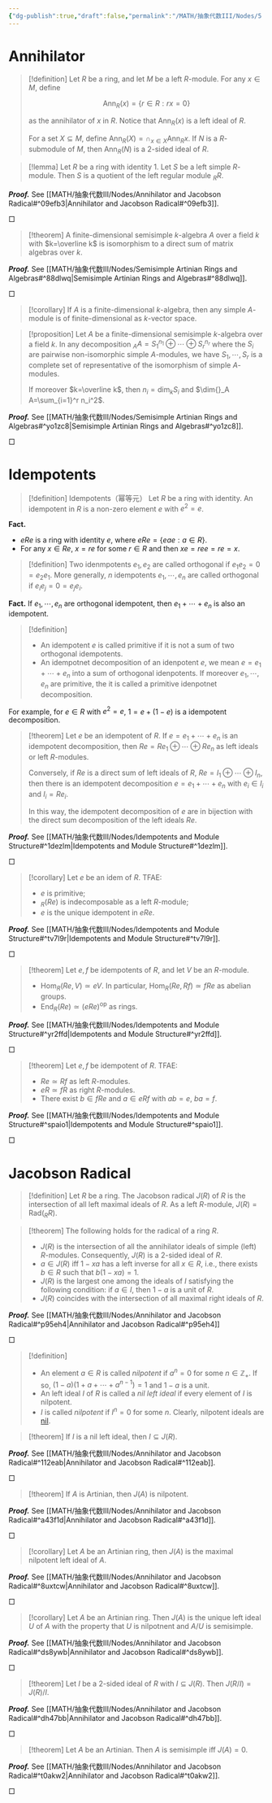 ```yaml
---
{"dg-publish":true,"draft":false,"permalink":"/MATH/抽象代数III/Nodes/5 250325/","dgPassFrontmatter":true}
---
```



# Annihilator

> [!definition]
> Let $R$ be a ring, and let $M$ be a left $R$-module. For any $x\in M$, define 
> 
> $$\mathrm{Ann}_R(x)=\{r\in R:rx=0\}$$
> 
> as the annihilator of $x$ in $R$. Notice that $\mathrm{Ann}_R(x)$ is a left ideal of $R$. 
> 
> For a set $X\subseteq M$, define $\mathrm{Ann}_R(X)=\cap_{x\in X}\mathrm{Ann}_{R}x$. If $N$ is a $R$-submodule of $M$, then $\mathrm{Ann}_R(N)$ is a $2$-sided ideal of $R$.

> [!lemma]
> Let $R$ be a ring with identity $1$. Let $S$ be a left simple $R$-module. Then $S$ is a quotient of the left regular module ${}_RR$.

**_Proof._**
See [[MATH/抽象代数III/Nodes/Annihilator and Jacobson Radical#^09efb3\|Annihilator and Jacobson Radical#^09efb3]].
<p align="left">□</p>


> [!theorem]
> A finite-dimensional semisimple $k$-algebra $A$ over a field $k$ with $k=\overline k$ is isomorphism to a direct sum of matrix algebras over $k$. 

**_Proof._**
See [[MATH/抽象代数III/Nodes/Semisimple Artinian Rings and Algebras#^88dlwq\|Semisimple Artinian Rings and Algebras#^88dlwq]].
<p align="left">□</p>


> [!corollary]
> If $A$ is a finite-dimensional $k$-algebra, then any simple $A$-module is of finite-dimensional as $k$-vector space.

> [!proposition]
> Let $A$ be a finite-dimensional semisimple $k$-algebra over a field $k$. In any decomposition ${}_A A=S_1^{n_1}\oplus\cdots\oplus S_r^{n_r}$ where the $S_i$ are pairwise non-isomorphic simple $A$-modules, we have $S_1,\cdots,S_r$ is a complete set of representative of the isomorphism of simple $A$-modules. 
> 
> If moreover $k=\overline k$, then $n_i=\dim _kS_i$ and $\dim{}_A A=\sum_{i=1}^r n_i^2$. 

**_Proof._**
See [[MATH/抽象代数III/Nodes/Semisimple Artinian Rings and Algebras#^yo1zc8\|Semisimple Artinian Rings and Algebras#^yo1zc8]].
<p align="left">□</p>


# Idempotents

> [!definition] Idempotents（幂等元）
> Let $R$ be a ring with identity. An idempotent in $R$ is a non-zero element $e$ with $e^2=e$. 

**Fact.**
- $eRe$ is a ring with identity $e$, where $eRe=\{eae:a\in R\}$. 
- For any $x\in Re$, $x=re$ for some $r\in R$ and then $xe=ree=re=x$. 

> [!definition]
> Two idenmpotents $e_1,e_2$ are called orthogonal if $e_1e_2=0=e_2e_1$. More generally, $n$ idempotents $e_1,\cdots,e_n$ are called orthogonal if $e_ie_j=0=e_je_i$. 

**Fact.** If $e_1,\cdots,e_n$ are orthogonal idempotent, then $e_1+\cdots+e_n$ is also an idempotent.

> [!definition]
> - An idempotent $e$ is called primitive if it is not a sum of two orthogonal idempotents.
> - An idempotnet decomposition of an idenpotent $e$, we mean $e=e_1+\cdots+e_n$ into a sum of orthogonal idenpotents. If moreover $e_1,\cdots,e_n$ are primitive, the it is called a primitive idenpotnet decomposition. 

For example, for $e\in R$ with $e^2=e$, $1=e+(1-e)$ is a idempotent decomposition. 

> [!theorem]
> Let $e$ be an idempotent of $R$. If $e=e_1+\cdots+e_n$ is an idempotent decomposition, then $Re=Re_1\oplus\cdots\oplus Re_n$ as left ideals or left $R$-modules. 
> 
> Conversely, if $Re$ is a direct sum of left ideals of $R$, $Re=I_1\oplus\cdots\oplus I_n$, then there is an idempotent decomposition $e=e_1+\cdots+e_n$ with $e_i\in I_i$ and $I_i=Re_i$. 
> 
> In this way, the idempotent decomposition of $e$ are in bijection with the direct sum decomposition of the left ideals $Re$. 

**_Proof._**
See [[MATH/抽象代数III/Nodes/Idempotents and Module Structure#^1dezlm\|Idempotents and Module Structure#^1dezlm]].
<p align="left">□</p>


> [!corollary]
> Let $e$ be an idem of $R$. TFAE:
> - $e$ is primitive;
> - ${}_R(Re)$ is indecomposable as a left $R$-module;
> - $e$ is the unique idempotent in $eRe$. 

**_Proof._**
See [[MATH/抽象代数III/Nodes/Idempotents and Module Structure#^tv7l9r\|Idempotents and Module Structure#^tv7l9r]].
<p align="left">□</p>


> [!theorem]
> Let $e,f$ be idempotents of $R$, and let $V$ be an $R$-module. 
> - $\mathrm{Hom}_R(Re,V)\simeq eV$. In particular, $\mathrm{Hom}_R(Re,Rf)\simeq fRe$ as abelian groups. 
> - $\mathrm{End}_R(Re)\simeq (eRe)^\mathrm{op}$ as rings. 

**_Proof._**
See [[MATH/抽象代数III/Nodes/Idempotents and Module Structure#^yr2ffd\|Idempotents and Module Structure#^yr2ffd]].
<p align="left">□</p>


> [!theorem]
> Let $e,f$ be idempotent of $R$. TFAE:
> - $Re\simeq Rf$ as left $R$-modules.
> - $eR\simeq fR$ as right $R$-modules.
> - There exist $b\in fRe$ and $a\in eRf$ with $ab=e$, $ba=f$. 

**_Proof._**
See [[MATH/抽象代数III/Nodes/Idempotents and Module Structure#^spaio1\|Idempotents and Module Structure#^spaio1]].
<p align="left">□</p>


# Jacobson Radical

> [!definition]
> Let $R$ be a ring. The Jacobson radical $J(R)$ of $R$ is the intersection of all left maximal ideals of $R$. As a left $R$-module, $J(R)=\mathrm{Rad}({}_R R)$. 

> [!theorem]
> The following holds for the radical of a ring $R$. 
> - $J(R)$ is the intersection of all the annihilator ideals of simple (left) $R$-modules. Consequently, $J(R)$ is a $2$-sided ideal of $R$. 
> - $a\in J(R)$ iff $1-xa$ has a left inverse for all $x\in R$, i.e., there exists $b\in R$ such that $b(1-xa)=1$. 
> - $J(R)$ is the largest one among the ideals of $I$ satisfying the following condition: if $a\in I$, then $1-a$ is a unit of $R$. 
> - $J(R)$ coincides with the intersection of all maximal right ideals of $R$.

**_Proof._**
See [[MATH/抽象代数III/Nodes/Annihilator and Jacobson Radical#^p95eh4\|Annihilator and Jacobson Radical#^p95eh4]]
<p align="left">□</p>

> [!definition]
> - An element $a\in R$ is called *nilpotent* if $a^n=0$ for some $n\in \mathbb{Z}_+$. If so, $(1-a)(1+a+\cdots+a^{n-1})=1$ and $1-a$ is a unit. 
> - An left ideal $I$ of $R$ is called a *nil left ideal* if every element of $I$ is nilpotent. 
> - $I$ is called *nilpotent* if $I^n=0$ for some $n$. Clearly, nilpotent ideals are [nil](https://en.wikipedia.org/wiki/Nil_ideal). 

> [!theorem]
> If $I$ is a nil left ideal, then $I\subseteq J(R)$. 

**_Proof._**
See [[MATH/抽象代数III/Nodes/Annihilator and Jacobson Radical#^112eab\|Annihilator and Jacobson Radical#^112eab]].
<p align="left">□</p>


> [!theorem]
> If $A$ is Artinian, then $J(A)$ is nilpotent. 

**_Proof._**
See [[MATH/抽象代数III/Nodes/Annihilator and Jacobson Radical#^a43f1d\|Annihilator and Jacobson Radical#^a43f1d]].
<p align="left">□</p>

> [!corollary]
> Let $A$ be an Artinian ring, then $J(A)$ is the maximal nilpotent left ideal of $A$.

**_Proof._**
See [[MATH/抽象代数III/Nodes/Annihilator and Jacobson Radical#^8uxtcw\|Annihilator and Jacobson Radical#^8uxtcw]].
<p align="left">□</p>


> [!corollary]
> Let $A$ be an Artinian ring. Then $J(A)$ is the unique left ideal $U$ of $A$ with the property that $U$ is nilpotnent and $A/U$ is semisimple.

**_Proof._**
See [[MATH/抽象代数III/Nodes/Annihilator and Jacobson Radical#^ds8ywb\|Annihilator and Jacobson Radical#^ds8ywb]]. 
<p align="left">□</p>


> [!theorem]
> Let $I$ be a $2$-sided ideal of $R$ with $I\subseteq J(R)$. Then $J(R/I)=J(R)/I$. 

**_Proof._**
See [[MATH/抽象代数III/Nodes/Annihilator and Jacobson Radical#^dh47bb\|Annihilator and Jacobson Radical#^dh47bb]].
<p align="left">□</p>

> [!theorem]
> Let $A$ be an Artinian. Then $A$ is semisimple iff $J(A)=0$. 

**_Proof._**
See [[MATH/抽象代数III/Nodes/Annihilator and Jacobson Radical#^t0akw2\|Annihilator and Jacobson Radical#^t0akw2]]. 
<p align="left">□</p>

